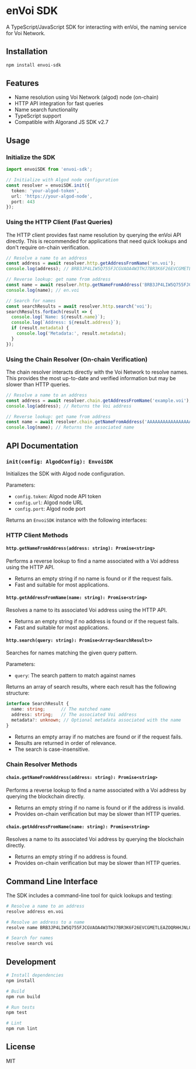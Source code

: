# enVoi SDK

A TypeScript/JavaScript SDK for interacting with enVoi, the naming service for Voi Network.

## Installation

```bash
npm install envoi-sdk
```

## Features

- Name resolution using Voi Network (algod) node (on-chain)
- HTTP API integration for fast queries
- Name search functionality
- TypeScript support
- Compatible with Algorand JS SDK v2.7

## Usage

### Initialize the SDK

```typescript
import envoiSDK from 'envoi-sdk';

// Initialize with Algod node configuration
const resolver = envoiSDK.init({
  token: 'your-algod-token',
  url: 'https://your-algod-node',
  port: 443
});
```

### Using the HTTP Client (Fast Queries)

The HTTP client provides fast name resolution by querying the enVoi API directly. This is recommended for applications that need quick lookups and don't require on-chain verification.

```typescript
// Resolve a name to an address
const address = await resolver.http.getAddressFromName('en.voi');
console.log(address); // BRB3JP4LIW5Q755FJCGVAOA4W3THJ7BR3K6F26EVCGMETLEAZOQRHHJNLQ

// Reverse lookup: get name from address
const name = await resolver.http.getNameFromAddress('BRB3JP4LIW5Q755FJCGVAOA4W3THJ7BR3K6F26EVCGMETLEAZOQRHHJNLQ');
console.log(name); // en.voi

// Search for names
const searchResults = await resolver.http.search('voi');
searchResults.forEach(result => {
  console.log(`Name: ${result.name}`);
  console.log(`Address: ${result.address}`);
  if (result.metadata) {
    console.log('Metadata:', result.metadata);
  }
});
```

### Using the Chain Resolver (On-chain Verification)

The chain resolver interacts directly with the Voi Network to resolve names. This provides the most up-to-date and verified information but may be slower than HTTP queries.

```typescript
// Resolve a name to an address
const address = await resolver.chain.getAddressFromName('example.voi');
console.log(address); // Returns the Voi address

// Reverse lookup: get name from address
const name = await resolver.chain.getNameFromAddress('AAAAAAAAAAAAAAAAAAAAAAAAAAAAAAAAAAAAAAAAAAAAAAAAAAAAAAAAAA');
console.log(name); // Returns the associated name
```

## API Documentation

### `init(config: AlgodConfig): EnvoiSDK`

Initializes the SDK with Algod node configuration.

Parameters:
- `config.token`: Algod node API token
- `config.url`: Algod node URL
- `config.port`: Algod node port

Returns an `EnvoiSDK` instance with the following interfaces:

### HTTP Client Methods

#### `http.getNameFromAddress(address: string): Promise<string>`

Performs a reverse lookup to find a name associated with a Voi address using the HTTP API.

- Returns an empty string if no name is found or if the request fails.
- Fast and suitable for most applications.

#### `http.getAddressFromName(name: string): Promise<string>`

Resolves a name to its associated Voi address using the HTTP API.

- Returns an empty string if no address is found or if the request fails.
- Fast and suitable for most applications.

#### `http.search(query: string): Promise<Array<SearchResult>>`

Searches for names matching the given query pattern.

Parameters:
- `query`: The search pattern to match against names

Returns an array of search results, where each result has the following structure:
```typescript
interface SearchResult {
  name: string;      // The matched name
  address: string;   // The associated Voi address
  metadata?: unknown; // Optional metadata associated with the name
}
```

- Returns an empty array if no matches are found or if the request fails.
- Results are returned in order of relevance.
- The search is case-insensitive.

### Chain Resolver Methods

#### `chain.getNameFromAddress(address: string): Promise<string>`

Performs a reverse lookup to find a name associated with a Voi address by querying the blockchain directly.

- Returns an empty string if no name is found or if the address is invalid.
- Provides on-chain verification but may be slower than HTTP queries.

#### `chain.getAddressFromName(name: string): Promise<string>`

Resolves a name to its associated Voi address by querying the blockchain directly.

- Returns an empty string if no address is found.
- Provides on-chain verification but may be slower than HTTP queries.

## Command Line Interface

The SDK includes a command-line tool for quick lookups and testing:

```bash
# Resolve a name to an address
resolve address en.voi

# Resolve an address to a name
resolve name BRB3JP4LIW5Q755FJCGVAOA4W3THJ7BR3K6F26EVCGMETLEAZOQRHHJNLQ

# Search for names
resolve search voi
```

## Development

```bash
# Install dependencies
npm install

# Build
npm run build

# Run tests
npm test

# Lint
npm run lint
```

## License

MIT 